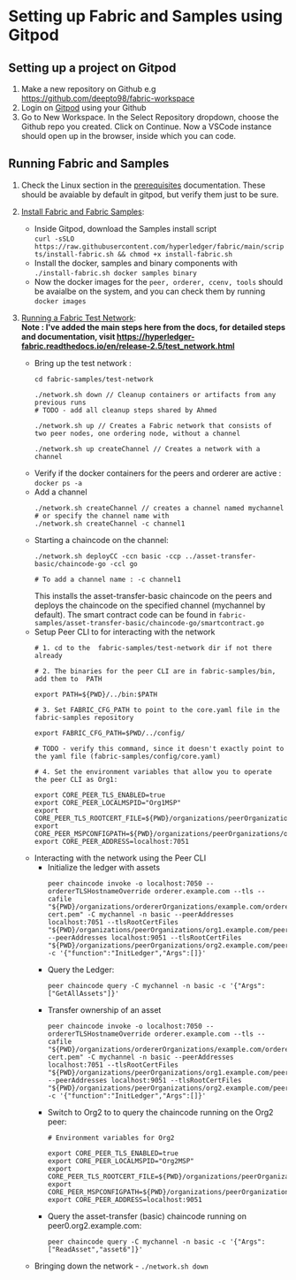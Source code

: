# Setting up Fabric and Samples using Gitpod

## Setting up a project on Gitpod
1. Make a new repository on Github e.g https://github.com/deepto98/fabric-workspace
2. Login on [Gitpod](https://gitpod.io) using your Github
3. Go to New Workspace. In the Select Repository dropdown, choose the Github repo you created. Click on Continue. Now a VSCode instance should open up in the browser, inside which you can code.

## Running Fabric and Samples
1. Check the Linux section in the [prerequisites](https://hyperledger-fabric.readthedocs.io/en/release-2.5/prereqs.html) documentation. These should be avaiable by default in gitpod, but verify them just to be sure.
2. [Install Fabric and Fabric Samples](https://hyperledger-fabric.readthedocs.io/en/release-2.5/install.html):
    * Inside Gitpod, download the Samples install script  
    `curl -sSLO https://raw.githubusercontent.com/hyperledger/fabric/main/scripts/install-fabric.sh && chmod +x install-fabric.sh`
    * Install the docker, samples and binary components with  
    `./install-fabric.sh docker samples binary`
    * Now the docker images for the `peer, orderer, ccenv, tools` should be avaialbe on the system, and you can check them by running  `docker images`
3. [Running a Fabric Test Network](https://hyperledger-fabric.readthedocs.io/en/release-2.5/test_network.html):  
    **Note : I've added the main steps here from the docs, for detailed steps and documentation, visit https://hyperledger-fabric.readthedocs.io/en/release-2.5/test_network.html**

    * Bring up the test network : 
        ```
        cd fabric-samples/test-network
        
        ./network.sh down // Cleanup containers or artifacts from any previous runs
        # TODO - add all cleanup steps shared by Ahmed 

        ./network.sh up // Creates a Fabric network that consists of two peer nodes, one ordering node, without a channel

        ./network.sh up createChannel // Creates a network with a channel
        ```
    * Verify if the docker containers for the peers and orderer are active : `docker ps -a`
    * Add a channel 
        ```
        ./network.sh createChannel // creates a channel named mychannel
        # or specify the channel name with
        ./network.sh createChannel -c channel1
        ```
    * Starting a chaincode on the channel:
        ```
        ./network.sh deployCC -ccn basic -ccp ../asset-transfer-basic/chaincode-go -ccl go

        # To add a channel name : -c channel1
        ```
        This installs the asset-transfer-basic chaincode on the peers and deploys the chaincode on  the specified channel (mychannel by default). The smart contract code can be found in `fabric-samples/asset-transfer-basic/chaincode-go/smartcontract.go`
    * Setup Peer CLI to for interacting with the network
        ```
        # 1. cd to the  fabric-samples/test-network dir if not there already

        # 2. The binaries for the peer CLI are in fabric-samples/bin, add them to  PATH

        export PATH=${PWD}/../bin:$PATH

        # 3. Set FABRIC_CFG_PATH to point to the core.yaml file in the fabric-samples repository

        export FABRIC_CFG_PATH=$PWD/../config/

        # TODO - verify this command, since it doesn't exactly point to the yaml file (fabric-samples/config/core.yaml)

        # 4. Set the environment variables that allow you to operate the peer CLI as Org1:

        export CORE_PEER_TLS_ENABLED=true
        export CORE_PEER_LOCALMSPID="Org1MSP"
        export CORE_PEER_TLS_ROOTCERT_FILE=${PWD}/organizations/peerOrganizations/org1.example.com/peers/peer0.org1.example.com/tls/ca.crt
        export CORE_PEER_MSPCONFIGPATH=${PWD}/organizations/peerOrganizations/org1.example.com/users/Admin@org1.example.com/msp
        export CORE_PEER_ADDRESS=localhost:7051

        ```
    * Interacting with the network using the Peer CLI
        * Initialize the ledger with assets  
            ```
            peer chaincode invoke -o localhost:7050 --ordererTLSHostnameOverride orderer.example.com --tls --cafile "${PWD}/organizations/ordererOrganizations/example.com/orderers/orderer.example.com/msp/tlscacerts/tlsca.example.com-cert.pem" -C mychannel -n basic --peerAddresses localhost:7051 --tlsRootCertFiles "${PWD}/organizations/peerOrganizations/org1.example.com/peers/peer0.org1.example.com/tls/ca.crt" --peerAddresses localhost:9051 --tlsRootCertFiles "${PWD}/organizations/peerOrganizations/org2.example.com/peers/peer0.org2.example.com/tls/ca.crt" -c '{"function":"InitLedger","Args":[]}'

            ```
        * Query the Ledger:
            ```
            peer chaincode query -C mychannel -n basic -c '{"Args":["GetAllAssets"]}'

            ```
        * Transfer ownership of an asset
            ```
            peer chaincode invoke -o localhost:7050 --ordererTLSHostnameOverride orderer.example.com --tls --cafile "${PWD}/organizations/ordererOrganizations/example.com/orderers/orderer.example.com/msp/tlscacerts/tlsca.example.com-cert.pem" -C mychannel -n basic --peerAddresses localhost:7051 --tlsRootCertFiles "${PWD}/organizations/peerOrganizations/org1.example.com/peers/peer0.org1.example.com/tls/ca.crt" --peerAddresses localhost:9051 --tlsRootCertFiles "${PWD}/organizations/peerOrganizations/org2.example.com/peers/peer0.org2.example.com/tls/ca.crt" -c '{"function":"InitLedger","Args":[]}'

            ```
        * Switch to Org2 to to query the chaincode running on the Org2 peer:
            ```
            # Environment variables for Org2

            export CORE_PEER_TLS_ENABLED=true
            export CORE_PEER_LOCALMSPID="Org2MSP"
            export CORE_PEER_TLS_ROOTCERT_FILE=${PWD}/organizations/peerOrganizations/org2.example.com/peers/peer0.org2.example.com/tls/ca.crt
            export CORE_PEER_MSPCONFIGPATH=${PWD}/organizations/peerOrganizations/org2.example.com/users/Admin@org2.example.com/msp
            export CORE_PEER_ADDRESS=localhost:9051
            ```
        * Query the asset-transfer (basic) chaincode running on peer0.org2.example.com:
            ```
            peer chaincode query -C mychannel -n basic -c '{"Args":["ReadAsset","asset6"]}'

            ```
    * Bringing down the network - `./network.sh down`